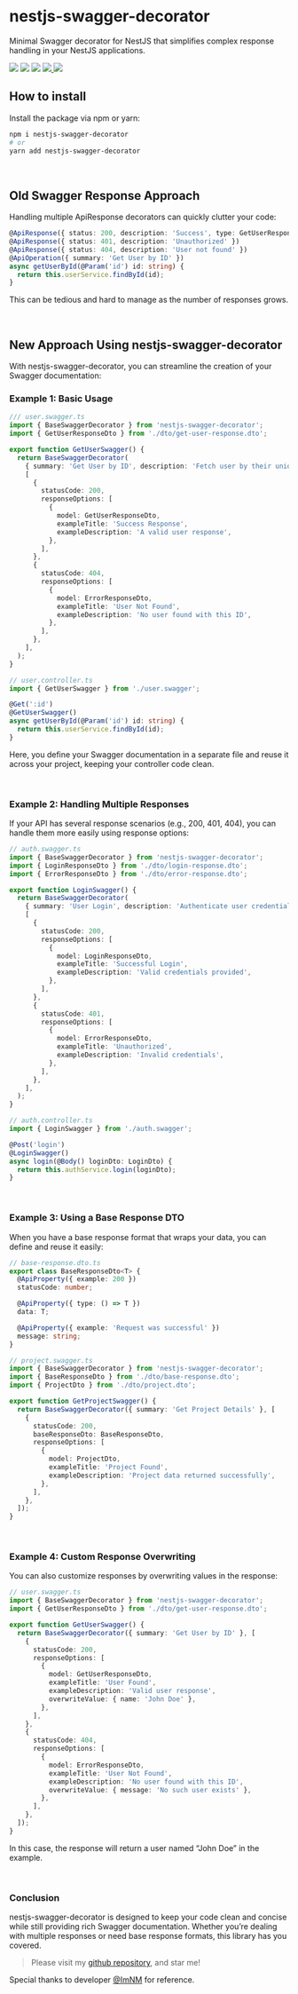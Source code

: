 # nestjs-swagger-decorator

Minimal Swagger decorator for NestJS that simplifies complex response handling in your NestJS applications.

<span>
    <img src="https://img.shields.io/badge/TypeScript-3178C6?style=flat&logo=TypeScript&logoColor=white"/>
    <img src="https://img.shields.io/badge/NestJS-E0234E?style=flat&logo=NestJS&logoColor=white"/>
    <img src="https://img.shields.io/badge/Swagger-85EA2D?style=flat&logo=Swagger&logoColor=black"/>
    <a href="https://www.npmjs.com/package/nestjs-swagger-decorator">
        <img src="https://img.shields.io/npm/dt/nestjs-swagger-decorator">
    </a>
    <a href="https://github.com/happbob/nestjs-swagger-decorator">
        <img src="https://img.shields.io/github/stars/happbob/nestjs-swagger-decorator?style=social">
    </a>
</span>

## How to install

Install the package via npm or yarn:

```bash
npm i nestjs-swagger-decorator
# or
yarn add nestjs-swagger-decorator
```

<br/>

## Old Swagger Response Approach

Handling multiple ApiResponse decorators can quickly clutter your code:

```ts
@ApiResponse({ status: 200, description: 'Success', type: GetUserResponseDto })
@ApiResponse({ status: 401, description: 'Unauthorized' })
@ApiResponse({ status: 404, description: 'User not found' })
@ApiOperation({ summary: 'Get User by ID' })
async getUserById(@Param('id') id: string) {
  return this.userService.findById(id);
}
```

This can be tedious and hard to manage as the number of responses grows.

<br/>

## New Approach Using nestjs-swagger-decorator

With nestjs-swagger-decorator, you can streamline the creation of your Swagger documentation:

### Example 1: Basic Usage

```ts
/// user.swagger.ts
import { BaseSwaggerDecorator } from 'nestjs-swagger-decorator';
import { GetUserResponseDto } from './dto/get-user-response.dto';

export function GetUserSwagger() {
  return BaseSwaggerDecorator(
    { summary: 'Get User by ID', description: 'Fetch user by their unique ID' },
    [
      {
        statusCode: 200,
        responseOptions: [
          {
            model: GetUserResponseDto,
            exampleTitle: 'Success Response',
            exampleDescription: 'A valid user response',
          },
        ],
      },
      {
        statusCode: 404,
        responseOptions: [
          {
            model: ErrorResponseDto,
            exampleTitle: 'User Not Found',
            exampleDescription: 'No user found with this ID',
          },
        ],
      },
    ],
  );
}
```

```ts
// user.controller.ts
import { GetUserSwagger } from './user.swagger';

@Get(':id')
@GetUserSwagger()
async getUserById(@Param('id') id: string) {
  return this.userService.findById(id);
}
```

Here, you define your Swagger documentation in a separate file and reuse it across your project, keeping your controller code clean.

<br/>

### Example 2: Handling Multiple Responses

If your API has several response scenarios (e.g., 200, 401, 404), you can handle them more easily using response options:

```ts
// auth.swagger.ts
import { BaseSwaggerDecorator } from 'nestjs-swagger-decorator';
import { LoginResponseDto } from './dto/login-response.dto';
import { ErrorResponseDto } from './dto/error-response.dto';

export function LoginSwagger() {
  return BaseSwaggerDecorator(
    { summary: 'User Login', description: 'Authenticate user credentials' },
    [
      {
        statusCode: 200,
        responseOptions: [
          {
            model: LoginResponseDto,
            exampleTitle: 'Successful Login',
            exampleDescription: 'Valid credentials provided',
          },
        ],
      },
      {
        statusCode: 401,
        responseOptions: [
          {
            model: ErrorResponseDto,
            exampleTitle: 'Unauthorized',
            exampleDescription: 'Invalid credentials',
          },
        ],
      },
    ],
  );
}
```

```ts
// auth.controller.ts
import { LoginSwagger } from './auth.swagger';

@Post('login')
@LoginSwagger()
async login(@Body() loginDto: LoginDto) {
  return this.authService.login(loginDto);
}
```

<br/>

### Example 3: Using a Base Response DTO

When you have a base response format that wraps your data, you can define and reuse it easily:

```ts
// base-response.dto.ts
export class BaseResponseDto<T> {
  @ApiProperty({ example: 200 })
  statusCode: number;

  @ApiProperty({ type: () => T })
  data: T;

  @ApiProperty({ example: 'Request was successful' })
  message: string;
}
```

```ts
// project.swagger.ts
import { BaseSwaggerDecorator } from 'nestjs-swagger-decorator';
import { BaseResponseDto } from './dto/base-response.dto';
import { ProjectDto } from './dto/project.dto';

export function GetProjectSwagger() {
  return BaseSwaggerDecorator({ summary: 'Get Project Details' }, [
    {
      statusCode: 200,
      baseResponseDto: BaseResponseDto,
      responseOptions: [
        {
          model: ProjectDto,
          exampleTitle: 'Project Found',
          exampleDescription: 'Project data returned successfully',
        },
      ],
    },
  ]);
}
```

<br/>

### Example 4: Custom Response Overwriting

You can also customize responses by overwriting values in the response:

```ts
// user.swagger.ts
import { BaseSwaggerDecorator } from 'nestjs-swagger-decorator';
import { GetUserResponseDto } from './dto/get-user-response.dto';

export function GetUserSwagger() {
  return BaseSwaggerDecorator({ summary: 'Get User by ID' }, [
    {
      statusCode: 200,
      responseOptions: [
        {
          model: GetUserResponseDto,
          exampleTitle: 'User Found',
          exampleDescription: 'Valid user response',
          overwriteValue: { name: 'John Doe' },
        },
      ],
    },
    {
      statusCode: 404,
      responseOptions: [
        {
          model: ErrorResponseDto,
          exampleTitle: 'User Not Found',
          exampleDescription: 'No user found with this ID',
          overwriteValue: { message: 'No such user exists' },
        },
      ],
    },
  ]);
}
```

In this case, the response will return a user named “John Doe” in the example.

<br/>

### Conclusion

nestjs-swagger-decorator is designed to keep your code clean and concise while still providing rich Swagger documentation. Whether you’re dealing with multiple responses or need base response formats, this library has you covered.

> Please visit my [github repository](https://github.com/happbob/nestjs-swagger-decorator), and star me!

Special thanks to developer [@ImNM](https://github.com/ImNM) for reference.
